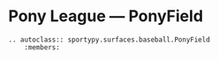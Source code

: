 # Pony League &mdash; PonyField

```{eval-rst}
.. autoclass:: sportypy.surfaces.baseball.PonyField
    :members:
```
